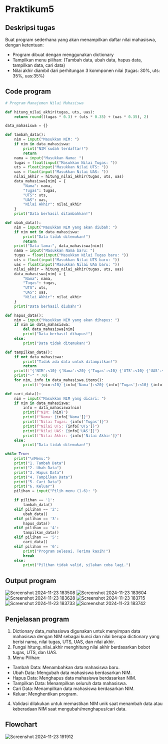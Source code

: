 # Praktikum5
## Deskripsi tugas
Buat program sederhana yang akan menampilkan daftar nilai mahasiswa, dengan ketentuan:
- Program dibuat dengan menggunakan dictionary
- Tampilkan menu pilihan: (Tambah data, ubah data, hapus data, tampilkan data, cari data)
- Nilai akhir diambil dari perhitungan 3 konmponen nilai (tugas: 30%, uts: 35%, uas:35%)

## Code program
```python
# Program Manajemen Nilai Mahasiswa

def hitung_nilai_akhir(tugas, uts, uas):
    return round((tugas * 0.3) + (uts * 0.35) + (uas * 0.35), 2)

data_mahasiswa = {}

def tambah_data():
    nim = input("Masukkan NIM: ")
    if nim in data_mahasiswa:
        print("NIM sudah terdaftar!")
        return
    nama = input("Masukkan Nama: ")
    tugas = float(input("Masukkan Nilai Tugas: "))
    uts = float(input("Masukkan Nilai UTS: "))
    uas = float(input("Masukkan Nilai UAS: "))
    nilai_akhir = hitung_nilai_akhir(tugas, uts, uas)
    data_mahasiswa[nim] = {
        "Nama": nama,
        "Tugas": tugas,
        "UTS": uts,
        "UAS": uas,
        "Nilai Akhir": nilai_akhir
    }
    print("Data berhasil ditambahkan!")

def ubah_data():
    nim = input("Masukkan NIM yang akan diubah: ")
    if nim not in data_mahasiswa:
        print("Data tidak ditemukan!")
        return
    print("Data lama:", data_mahasiswa[nim])
    nama = input("Masukkan Nama baru: ")
    tugas = float(input("Masukkan Nilai Tugas baru: "))
    uts = float(input("Masukkan Nilai UTS baru: "))
    uas = float(input("Masukkan Nilai UAS baru: "))
    nilai_akhir = hitung_nilai_akhir(tugas, uts, uas)
    data_mahasiswa[nim] = {
        "Nama": nama,
        "Tugas": tugas,
        "UTS": uts,
        "UAS": uas,
        "Nilai Akhir": nilai_akhir
    }
    print("Data berhasil diubah!")

def hapus_data():
    nim = input("Masukkan NIM yang akan dihapus: ")
    if nim in data_mahasiswa:
        del data_mahasiswa[nim]
        print("Data berhasil dihapus!")
    else:
        print("Data tidak ditemukan!")

def tampilkan_data():
    if not data_mahasiswa:
        print("Tidak ada data untuk ditampilkan!")
        return
    print(f"{'NIM':<10} {'Nama':<20} {'Tugas':<10} {'UTS':<10} {'UAS':<10} {'Nilai Akhir':<12}")
    print("-" * 70)
    for nim, info in data_mahasiswa.items():
        print(f"{nim:<10} {info['Nama']:<20} {info['Tugas']:<10} {info['UTS']:<10} {info['UAS']:<10} {info['Nilai Akhir']:<12}")

def cari_data():
    nim = input("Masukkan NIM yang dicari: ")
    if nim in data_mahasiswa:
        info = data_mahasiswa[nim]
        print(f"NIM: {nim}")
        print(f"Nama: {info['Nama']}")
        print(f"Nilai Tugas: {info['Tugas']}")
        print(f"Nilai UTS: {info['UTS']}")
        print(f"Nilai UAS: {info['UAS']}")
        print(f"Nilai Akhir: {info['Nilai Akhir']}")
    else:
        print("Data tidak ditemukan!")

while True:
    print("\nMenu:")
    print("1. Tambah Data")
    print("2. Ubah Data")
    print("3. Hapus Data")
    print("4. Tampilkan Data")
    print("5. Cari Data")
    print("6. Keluar")
    pilihan = input("Pilih menu (1-6): ")

    if pilihan == '1':
        tambah_data()
    elif pilihan == '2':
        ubah_data()
    elif pilihan == '3':
        hapus_data()
    elif pilihan == '4':
        tampilkan_data()
    elif pilihan == '5':
        cari_data()
    elif pilihan == '6':
        print("Program selesai. Terima kasih!")
        break
    else:
        print("Pilihan tidak valid, silakan coba lagi.")
```
## Output program
![Screenshot 2024-11-23 183508](https://github.com/user-attachments/assets/4066646d-24d0-4324-9dd9-d648a0bbd3aa)
![Screenshot 2024-11-23 183604](https://github.com/user-attachments/assets/9fd4b720-88cc-406d-b238-69e8b10537ec)
![Screenshot 2024-11-23 183628](https://github.com/user-attachments/assets/a02c7585-b0aa-471b-ab1e-3b93a1d71216)
![Screenshot 2024-11-23 183715](https://github.com/user-attachments/assets/23013c8f-5a56-417f-afd7-3b85fa412aed)
![Screenshot 2024-11-23 183733](https://github.com/user-attachments/assets/0383147e-9be9-47b0-b1d1-f37fc880a8c0)
![Screenshot 2024-11-23 183742](https://github.com/user-attachments/assets/7605ad98-7a3c-4c0f-9d47-753eceb6f3dc)
## Penjelasan program
1. Dictionary data_mahasiswa digunakan untuk menyimpan data mahasiswa dengan NIM sebagai kunci dan nilai berupa dictionary yang berisi nama, nilai tugas, UTS, UAS, dan nilai akhir.
2. Fungsi hitung_nilai_akhir menghitung nilai akhir berdasarkan bobot tugas, UTS, dan UAS.
3. Menu Pilihan:
  - Tambah Data: Menambahkan data mahasiswa baru.
  - Ubah Data: Mengubah data mahasiswa berdasarkan NIM.
  - Hapus Data: Menghapus data mahasiswa berdasarkan NIM.
  - Tampilkan Data: Menampilkan seluruh data mahasiswa.
  - Cari Data: Menampilkan data mahasiswa berdasarkan NIM.
  - Keluar: Menghentikan program.
4. Validasi dilakukan untuk memastikan NIM unik saat menambah data atau keberadaan NIM saat mengubah/menghapus/cari data.
## Flowchart
![Screenshot 2024-11-23 191912](https://github.com/user-attachments/assets/79fc306a-9d81-4ee4-9101-3a0f772aa23c)
